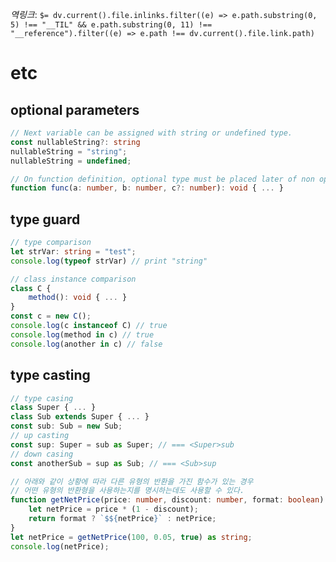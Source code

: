*역링크*: `$= dv.current().file.inlinks.filter((e) => e.path.substring(0, 5) !== "__TIL" && e.path.substring(0, 11) !== "__reference").filter((e) => e.path !== dv.current().file.link.path)`

# etc
## optional parameters
```ts
// Next variable can be assigned with string or undefined type.
const nullableString?: string
nullableString = "string";
nullableString = undefined;

// On function definition, optional type must be placed later of non optional type.
function func(a: number, b: number, c?: number): void { ... }
```

## type guard
```ts
// type comparison
let strVar: string = "test";
console.log(typeof strVar) // print "string"

// class instance comparison
class C { 
	method(): void { ... }
}
const c = new C();
console.log(c instanceof C) // true
console.log(method in c) // true
console.log(another in c) // false
```

## type casting
```ts
// type casing
class Super { ... }
class Sub extends Super { ... }
const sub: Sub = new Sub;
// up casting
const sup: Super = sub as Super; // === <Super>sub
// down casing
const anotherSub = sup as Sub; // === <Sub>sup

// 아래와 같이 상황에 따라 다른 유형의 반환을 가진 함수가 있는 경우
// 어떤 유형의 반환형을 사용하는지를 명시하는데도 사용할 수 있다.
function getNetPrice(price: number, discount: number, format: boolean): number | string {
    let netPrice = price * (1 - discount);
    return format ? `$${netPrice}` : netPrice;
}
let netPrice = getNetPrice(100, 0.05, true) as string;
console.log(netPrice);
```
